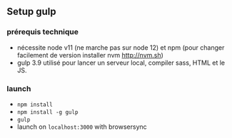 ## Setup gulp

### prérequis technique

- nécessite node v11 (ne marche pas sur node 12) et npm (pour changer facilement de version installer nvm http://nvm.sh)
- gulp 3.9 utilisé pour lancer un serveur local, compiler sass, HTML et le JS.

### launch
- `npm install`
- `npm install -g gulp`
- `gulp`
- launch on `localhost:3000` with browsersync
